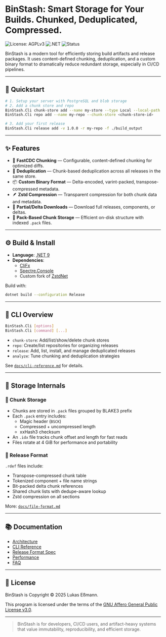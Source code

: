 # BinStash: Smart Storage for Your Builds. Chunked, Deduplicated, Compressed.

![License: AGPLv3](https://img.shields.io/badge/license-AGPLv3-blue.svg)
![.NET](https://img.shields.io/badge/.NET-9.0-blueviolet)
![Status](https://img.shields.io/badge/status-alpha-orange)

BinStash is a modern tool for efficiently storing build artifacts and release packages. It uses content-defined chunking, deduplication, and a custom binary format to dramatically reduce redundant storage, especially in CI/CD pipelines.

---

## 🚀 Quickstart

```bash
# 1. Setup your server with PostgreSQL and blob storage
# 2. Add a chunk store and repo
BinStash.Cli chunk-store add --name my-store --type Local --local-path /mnt/data
BinStash.Cli repo add --name my-repo --chunk-store <chunk-store-id>

# 3. Add your first release
BinStash.Cli release add -v 1.0.0 -r my-repo -f ./build_output
```

---

## ✨ Features

- 🧩 **FastCDC Chunking** — Configurable, content-defined chunking for optimized diffs.
- 💾 **Deduplication** — Chunk-based deduplication across all releases in the same store.
- 📦 **Custom Binary Format** — Delta-encoded, varint-packed, transpose-compressed metadata.
- 🪶 **Zstd Compression** — Transparent compression for both chunk data and metadata.
- 🔁 **Partial/Delta Downloads** — Download full releases, components, or deltas.
- 🧠 **Pack-Based Chunk Storage** — Efficient on-disk structure with indexed `.pack` files.

---

## ⚙️ Build & Install

- **Language**: [.NET 9](https://dotnet.microsoft.com/)
- **Dependencies**:
    - [CliFx](https://github.com/Tyrrrz/CliFx)
    - [Spectre.Console](https://spectreconsole.net/)
    - Custom fork of [ZstdNet](https://github.com/TheBinaryLoop/ZstdNetNGX)

Build with:

```bash
dotnet build --configuration Release
```

---

## 🧪 CLI Overview

```bash
BinStash.Cli [options]
BinStash.Cli [command] [...]
```

- `chunk-store`: Add/list/show/delete chunk stores
- `repo`: Create/list repositories for organizing releases
- `release`: Add, list, install, and manage deduplicated releases
- `analyze`: Tune chunking and deduplication strategies

See [`docs/cli-reference.md`](docs/cli-reference.md) for details.

---

## 🧱 Storage Internals

### 📂 Chunk Storage

- Chunks are stored in `.pack` files grouped by BLAKE3 prefix
- Each `.pack` entry includes:
    - Magic header (`BSCK`)
    - Compressed + uncompressed length
    - xxHash3 checksum
- An `.idx` file tracks chunk offset and length for fast reads
- Files rotate at 4 GiB for performance and portability

### 🧬 Release Format

`.rdef` files include:
- Transpose-compressed chunk table
- Tokenized component + file name strings
- Bit-packed delta chunk references
- Shared chunk lists with dedupe-aware lookup
- Zstd compression on all sections

More: [`docs/file-format.md`](docs/file-format.md)

---

## 📚 Documentation

- [Architecture](docs/architecture.md)
- [CLI Reference](docs/cli-reference.md)
- [Release Format Spec](docs/file-format.md)
- [Performance](docs/performance.md)
- [FAQ](docs/faq.md)

---

## 📜 License

BinStash is Copyright © 2025 Lukas Eßmann.

This program is licensed under the terms of the [GNU Affero General Public License v3.0](https://www.gnu.org/licenses/agpl-3.0.html).

---

> BinStash is for developers, CI/CD users, and artifact-heavy systems that value immutability, reproducibility, and efficient storage.